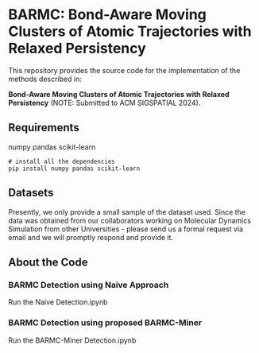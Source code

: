 # BARMC: Bond-Aware Moving Clusters of Atomic Trajectories with Relaxed Persistency

This repository provides the source code for the implementation of the methods described in: 

**Bond-Aware Moving Clusters of Atomic Trajectories with Relaxed Persistency** (NOTE: Submitted to ACM SIGSPATIAL 2024).

## Requirements
numpy
pandas
scikit-learn

```shell
# install all the dependencies
pip install numpy pandas scikit-learn
```

## Datasets
Presently, we only provide a small sample of the dataset used. Since the data was obtained from our collaborators working on Molecular Dynamics Simulation from other Universities - please send us a formal request via email and we will promptly respond and provide it.

## About the Code

### BARMC Detection using Naive Approach

Run the Naive Detection.ipynb

### BARMC Detection using proposed BARMC-Miner

Run the BARMC-Miner Detection.ipynb



